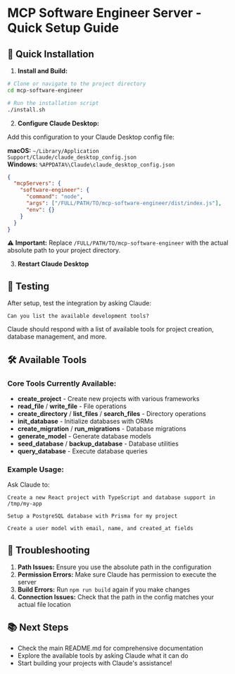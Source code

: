 # MCP Software Engineer Server - Quick Setup Guide

## 🚀 Quick Installation

1. **Install and Build:**
```bash
# Clone or navigate to the project directory
cd mcp-software-engineer

# Run the installation script
./install.sh
```

2. **Configure Claude Desktop:**

Add this configuration to your Claude Desktop config file:

**macOS:** `~/Library/Application Support/Claude/claude_desktop_config.json`  
**Windows:** `%APPDATA%\Claude\claude_desktop_config.json`

```json
{
  "mcpServers": {
    "software-engineer": {
      "command": "node",
      "args": ["/FULL/PATH/TO/mcp-software-engineer/dist/index.js"],
      "env": {}
    }
  }
}
```

⚠️ **Important:** Replace `/FULL/PATH/TO/mcp-software-engineer` with the actual absolute path to your project directory.

3. **Restart Claude Desktop**

## 🧪 Testing

After setup, test the integration by asking Claude:

```
Can you list the available development tools?
```

Claude should respond with a list of available tools for project creation, database management, and more.

## 🛠️ Available Tools

### Core Tools Currently Available:
- **create_project** - Create new projects with various frameworks
- **read_file** / **write_file** - File operations
- **create_directory** / **list_files** / **search_files** - Directory operations
- **init_database** - Initialize databases with ORMs
- **create_migration** / **run_migrations** - Database migrations
- **generate_model** - Generate database models
- **seed_database** / **backup_database** - Database utilities
- **query_database** - Execute database queries

### Example Usage:

Ask Claude to:
```
Create a new React project with TypeScript and database support in /tmp/my-app
```

```
Setup a PostgreSQL database with Prisma for my project
```

```
Create a user model with email, name, and created_at fields
```

## 🔧 Troubleshooting

1. **Path Issues:** Ensure you use the absolute path in the configuration
2. **Permission Errors:** Make sure Claude has permission to execute the server
3. **Build Errors:** Run `npm run build` again if you make changes
4. **Connection Issues:** Check that the path in the config matches your actual file location

## 📚 Next Steps

- Check the main README.md for comprehensive documentation
- Explore the available tools by asking Claude what it can do
- Start building your projects with Claude's assistance!
